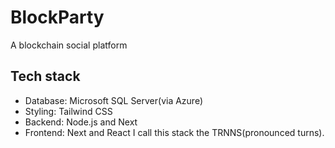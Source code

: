 # BlockParty
A blockchain social platform
## Tech stack
- Database: Microsoft SQL Server(via Azure)
- Styling: Tailwind CSS
- Backend: Node.js and Next
- Frontend: Next and React
I call this stack the TRNNS(pronounced turns).
